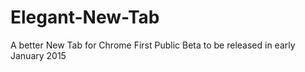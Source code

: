 Elegant-New-Tab
===============

A better New Tab for Chrome
First Public Beta to be released in early January 2015